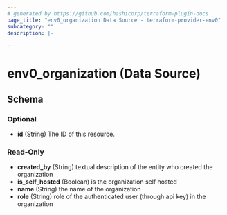 ```yaml
---
# generated by https://github.com/hashicorp/terraform-plugin-docs
page_title: "env0_organization Data Source - terraform-provider-env0"
subcategory: ""
description: |-
  
---
```


# env0_organization (Data Source)





<!-- schema generated by tfplugindocs -->
## Schema

### Optional

- **id** (String) The ID of this resource.

### Read-Only

- **created_by** (String) textual description of the entity who created the organization
- **is_self_hosted** (Boolean) is the organization self hosted
- **name** (String) the name of the organization
- **role** (String) role of the authenticated user (through api key) in the organization


